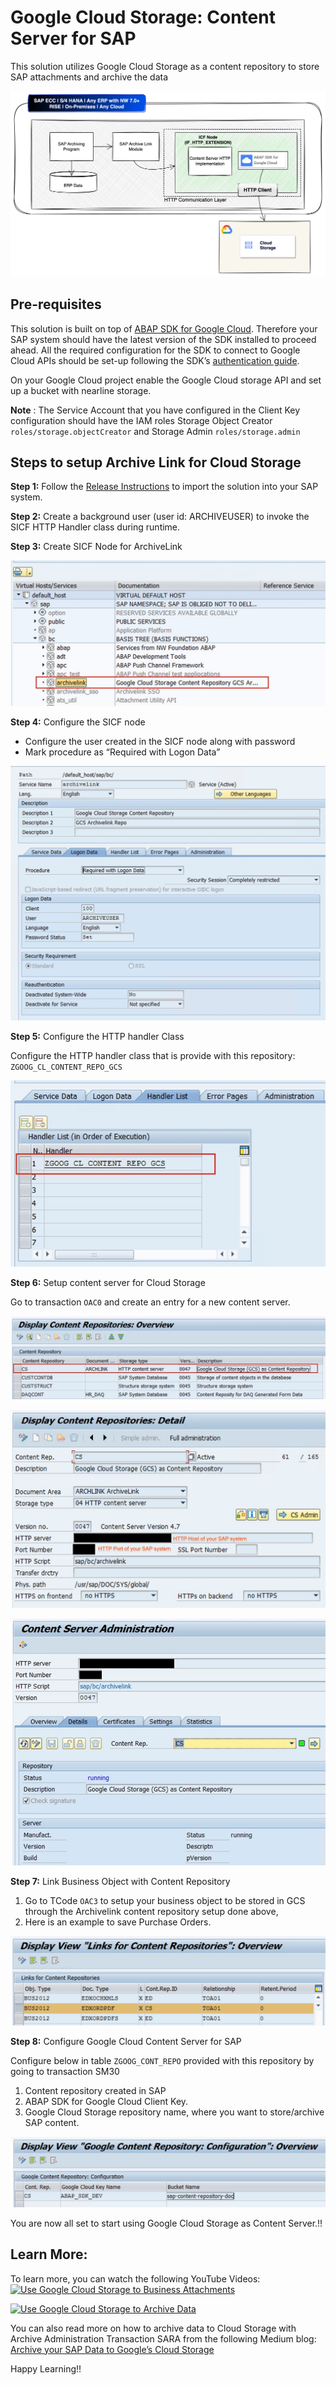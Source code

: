 
# Google Cloud Storage: Content Server for SAP

This solution utilizes Google Cloud Storage as a content repository to store SAP attachments and archive the data


![alt_text](images/image_architecture.jpg "Google Cloud Storage as Content Server Architecture")



## Pre-requisites

This solution is built on top of [ABAP SDK for Google Cloud](https://cloud.google.com/solutions/sap/docs/abap-sdk/on-premises-or-any-cloud/whats-new). Therefore your SAP system should have the latest version of the SDK installed to proceed ahead. All the required configuration for the SDK to connect to Google Cloud APIs should be set-up following the SDK’s [authentication guide](https://cloud.google.com/solutions/sap/docs/abap-sdk/on-premises-or-any-cloud/latest/authentication).

On your Google Cloud project enable the Google Cloud storage API and set up a bucket with nearline storage.

**Note** : The Service Account that you have configured in the Client Key configuration should have the IAM roles Storage Object Creator `roles/storage.objectCreator` and Storage Admin `roles/storage.admin`

## Steps to setup Archive Link for Cloud Storage

**Step 1:** Follow the [Release Instructions](https://github.com/GoogleCloudPlatform/abap-sdk-sample-archivelink-content-repository/releases) to import the solution into your SAP system.

**Step 2:** Create a background user (user id: ARCHIVEUSER)  to invoke the SICF HTTP Handler class during runtime.

**Step 3:** Create SICF Node for ArchiveLink

![alt_text](images/image1.jpg "New SICF Node")

**Step 4:** Configure the SICF node

*   Configure the user created in the SICF node along with password
*   Mark procedure as “Required with Logon Data” 

![alt_text](images/image2.jpg "SICF Node Configuration")

**Step 5:** Configure the HTTP handler Class

Configure the HTTP handler class that is provide with this repository: `ZGOOG_CL_CONTENT_REPO_GCS`

![alt_text](images/image3.jpg "Handle Class Configuration")

**Step 6:** Setup content server for Cloud Storage

Go to transaction `OAC0` and create an entry for a new content server.

![alt_text](images/image4.jpg)

![alt_text](images/image5.jpg)

![alt_text](images/image6.jpg)

**Step 7:** Link Business Object with Content Repository

1. Go to TCode `OAC3` to setup your business object to be stored in GCS through the Archivelink content repository setup done above, 
2. Here is an example to save Purchase Orders.

![alt_text](images/image7.jpg)


**Step 8:** Configure Google Cloud Content Server for SAP

Configure below in table `ZGOOG_CONT_REPO` provided with this repository by going to transaction SM30

1. Content repository created in SAP 
2. ABAP SDK for Google Cloud Client Key.
3. Google Cloud Storage repository name, where you want to store/archive SAP content.

![alt_text](images/image8.jpg)


You are now all set to start using Google Cloud Storage as Content Server.!!

## Learn More:

To learn more, you can watch the following YouTube Videos:\
[![Use Google Cloud Storage to Business Attachments](https://img.youtube.com/vi/-DAt2N-q98o/0.jpg)](https://www.youtube.com/watch?v=-DAt2N-q98o)

[![Use Google Cloud Storage to Archive Data](https://img.youtube.com/vi/_VgixubN0bU/0.jpg)](https://www.youtube.com/watch?v=_VgixubN0bU)

You can also read more on how to archive data to Cloud Storage with Archive Administration Transaction SARA from the following Medium blog: [Archive your SAP Data to Google’s Cloud Storage](https://medium.com/google-cloud/archive-your-sap-data-to-googles-cloud-storage-3b6dfe6f79bd)

Happy Learning!!
